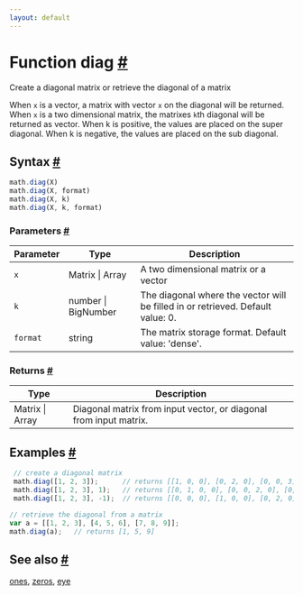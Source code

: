 ```yaml
---
layout: default
---
```


<!-- Note: This file is automatically generated from source code comments. Changes made in this file will be overridden. -->

<h1 id="function-diag">Function diag <a href="#function-diag" title="Permalink">#</a></h1>

Create a diagonal matrix or retrieve the diagonal of a matrix

When `x` is a vector, a matrix with vector `x` on the diagonal will be returned.
When `x` is a two dimensional matrix, the matrixes `k`th diagonal will be returned as vector.
When k is positive, the values are placed on the super diagonal.
When k is negative, the values are placed on the sub diagonal.


<h2 id="syntax">Syntax <a href="#syntax" title="Permalink">#</a></h2>

```js
math.diag(X)
math.diag(X, format)
math.diag(X, k)
math.diag(X, k, format)
```

<h3 id="parameters">Parameters <a href="#parameters" title="Permalink">#</a></h3>

Parameter | Type | Description
--------- | ---- | -----------
`x` | Matrix &#124; Array | A two dimensional matrix or a vector
`k` | number &#124; BigNumber | The diagonal where the vector will be filled in or retrieved. Default value: 0.
`format` | string | The matrix storage format. Default value: 'dense'.

<h3 id="returns">Returns <a href="#returns" title="Permalink">#</a></h3>

Type | Description
---- | -----------
Matrix &#124; Array | Diagonal matrix from input vector, or diagonal from input matrix.


<h2 id="examples">Examples <a href="#examples" title="Permalink">#</a></h2>

```js
 // create a diagonal matrix
 math.diag([1, 2, 3]);      // returns [[1, 0, 0], [0, 2, 0], [0, 0, 3]]
 math.diag([1, 2, 3], 1);   // returns [[0, 1, 0, 0], [0, 0, 2, 0], [0, 0, 0, 3]]
 math.diag([1, 2, 3], -1);  // returns [[0, 0, 0], [1, 0, 0], [0, 2, 0], [0, 0, 3]]

// retrieve the diagonal from a matrix
var a = [[1, 2, 3], [4, 5, 6], [7, 8, 9]];
math.diag(a);   // returns [1, 5, 9]
```


<h2 id="see-also">See also <a href="#see-also" title="Permalink">#</a></h2>

[ones](ones.html),
[zeros](zeros.html),
[eye](eye.html)
